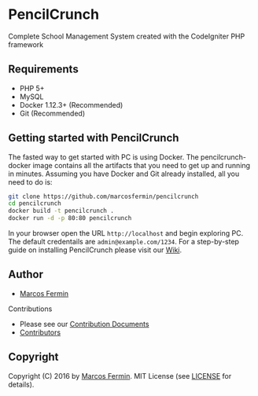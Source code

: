 # PencilCrunch

Complete School Management System created with the CodeIgniter PHP framework

## Requirements

* PHP 5+
* MySQL 
* Docker 1.12.3+ (Recommended) 
* Git (Recommended)

## Getting started with PencilCrunch

The fasted way to get started with PC is using Docker. The pencilcrunch-docker image contains all the artifacts that you need to get up and running in minutes. Assuming you have Docker and Git already installed, all you need to do is:

```bash
git clone https://github.com/marcosfermin/pencilcrunch
cd pencilcrunch
docker build -t pencilcrunch .
docker run -d -p 80:80 pencilcrunch
```

In your browser open the URL `http://localhost` and begin exploring PC. The default credentails are `admin@example.com/1234`.
For a step-by-step guide on installing PencilCrunch please visit our [Wiki](https://github.com/psanders/pencilcrunch/wiki).

## Author
* [Marcos Fermin](https://github.com/marcosfermin)

Contributions
* Please see our [Contribution Documents](https://github.com/psanders/pencilcrunch/blob/master/CONTRIBUTING.md)
* [Contributors](https://github.com/marcosfermin/pencilcrunch/graphs/contributors)

## Copyright
Copyright (C) 2016 by [Marcos Fermin](https://github.com/marcosfermin). MIT License (see [LICENSE](https://github.com/marcosfermin/pencilcrunch/blob/master/LICENSE) for details).
